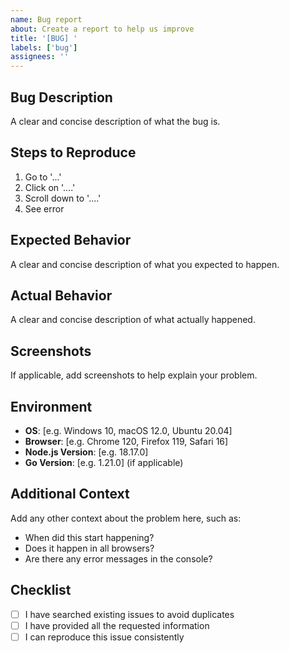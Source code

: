 ```yaml
---
name: Bug report
about: Create a report to help us improve
title: '[BUG] '
labels: ['bug']
assignees: ''
---
```


## Bug Description
A clear and concise description of what the bug is.

## Steps to Reproduce
1. Go to '...'
2. Click on '....'
3. Scroll down to '....'
4. See error

## Expected Behavior
A clear and concise description of what you expected to happen.

## Actual Behavior
A clear and concise description of what actually happened.

## Screenshots
If applicable, add screenshots to help explain your problem.

## Environment
- **OS**: [e.g. Windows 10, macOS 12.0, Ubuntu 20.04]
- **Browser**: [e.g. Chrome 120, Firefox 119, Safari 16]
- **Node.js Version**: [e.g. 18.17.0]
- **Go Version**: [e.g. 1.21.0] (if applicable)

## Additional Context
Add any other context about the problem here, such as:
- When did this start happening?
- Does it happen in all browsers?
- Are there any error messages in the console?

## Checklist
- [ ] I have searched existing issues to avoid duplicates
- [ ] I have provided all the requested information
- [ ] I can reproduce this issue consistently
